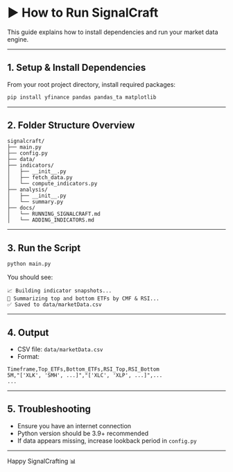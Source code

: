 # ▶️ How to Run SignalCraft

This guide explains how to install dependencies and run your market data engine.

---

## 1. Setup & Install Dependencies

From your root project directory, install required packages:

```bash
pip install yfinance pandas pandas_ta matplotlib
```

---

## 2. Folder Structure Overview

```
signalcraft/
├── main.py
├── config.py
├── data/
├── indicators/
│   ├── __init__.py
│   ├── fetch_data.py
│   └── compute_indicators.py
├── analysis/
│   ├── __init__.py
│   └── summary.py
├── docs/
│   └── RUNNING_SIGNALCRAFT.md
│   └── ADDING_INDICATORS.md
```

---

## 3. Run the Script

```bash
python main.py
```

You should see:

```
📈 Building indicator snapshots...
🧠 Summarizing top and bottom ETFs by CMF & RSI...
✅ Saved to data/marketData.csv
```

---

## 4. Output

- CSV file: `data/marketData.csv`
- Format:

```csv
Timeframe,Top_ETFs,Bottom_ETFs,RSI_Top,RSI_Bottom
5M,"['XLK', 'SMH', ...]","['XLC', 'XLP', ...]",...
...
```

---

## 5. Troubleshooting

- Ensure you have an internet connection
- Python version should be 3.9+ recommended
- If data appears missing, increase lookback period in `config.py`

---

Happy SignalCrafting 📊
